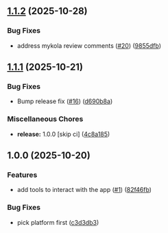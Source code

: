 ## [1.1.2](https://github.com/AppiumTestDistribution/mcp-appium/compare/v1.1.1...v1.1.2) (2025-10-28)

### Bug Fixes

* address mykola review comments ([#20](https://github.com/AppiumTestDistribution/mcp-appium/issues/20)) ([9855dfb](https://github.com/AppiumTestDistribution/mcp-appium/commit/9855dfb755df99ceaf46981a36e3a5194f8fbb57))

## [1.1.1](https://github.com/AppiumTestDistribution/mcp-appium/compare/v1.1.0...v1.1.1) (2025-10-21)

### Bug Fixes

* Bump release fix ([#16](https://github.com/AppiumTestDistribution/mcp-appium/issues/16)) ([d690b8a](https://github.com/AppiumTestDistribution/mcp-appium/commit/d690b8ac67c85f39ebc41b846abd6430047eaf48))

### Miscellaneous Chores

* **release:** 1.0.0 [skip ci] ([4c8a185](https://github.com/AppiumTestDistribution/mcp-appium/commit/4c8a185aa716ddd476dd9d556d3d75da7f1197b7))

## 1.0.0 (2025-10-20)

### Features

* add tools to interact with the app ([#1](https://github.com/AppiumTestDistribution/mcp-appium/issues/1)) ([82f46fb](https://github.com/AppiumTestDistribution/mcp-appium/commit/82f46fb810f72ae432ec3bc9a197543f6ae596ba))

### Bug Fixes

* pick platform first ([c3d3db3](https://github.com/AppiumTestDistribution/mcp-appium/commit/c3d3db3b017ddf10f3ed5b208e765a6c2bd12239))
